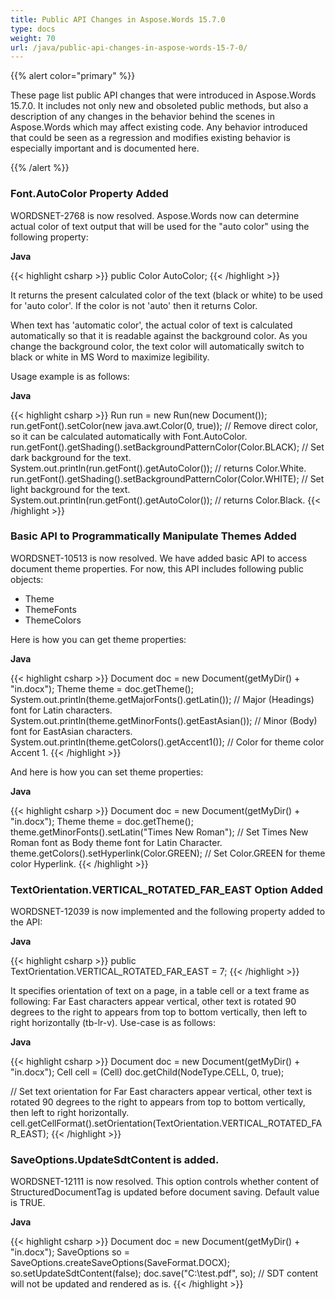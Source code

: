 ```yaml
---
title: Public API Changes in Aspose.Words 15.7.0
type: docs
weight: 70
url: /java/public-api-changes-in-aspose-words-15-7-0/
---
```


{{% alert color="primary" %}} 

These page list public API changes that were introduced in Aspose.Words 15.7.0. It includes not only new and obsoleted public methods, but also a description of any changes in the behavior behind the scenes in Aspose.Words which may affect existing code. Any behavior introduced that could be seen as a regression and modifies existing behavior is especially important and is documented here.

{{% /alert %}} 
### **Font.AutoColor Property Added**
WORDSNET-2768 is now resolved. Aspose.Words now can determine actual color of text output that will be used for the "auto color" using the following property:

**Java**

{{< highlight csharp >}}
public Color AutoColor;
{{< /highlight >}}

It returns the present calculated color of the text (black or white) to be used for 'auto color'. If the color is not 'auto' then it returns Color. 

When text has 'automatic color', the actual color of text is calculated automatically so that it is readable against the background color. As you change the background color, the text color will automatically switch to black or white in MS Word to maximize legibility.

Usage example is as follows:

**Java**

{{< highlight csharp >}}
Run run = new Run(new Document());
run.getFont().setColor(new java.awt.Color(0, true));
 // Remove direct color, so it can be calculated automatically with Font.AutoColor.
run.getFont().getShading().setBackgroundPatternColor(Color.BLACK);
 // Set dark background for the text.
System.out.println(run.getFont().getAutoColor());
 // returns Color.White.
run.getFont().getShading().setBackgroundPatternColor(Color.WHITE);
 // Set light background for the text.
System.out.println(run.getFont().getAutoColor());
 // returns Color.Black.
{{< /highlight >}}
### **Basic API to Programmatically Manipulate Themes Added**
WORDSNET-10513 is now resolved. We have added basic API to access document theme properties. For now, this API includes following public objects:

- Theme
- ThemeFonts
- ThemeColors

Here is how you can get theme properties:

**Java**

{{< highlight csharp >}}
Document doc = new Document(getMyDir() + "in.docx");
Theme theme = doc.getTheme();
System.out.println(theme.getMajorFonts().getLatin());
        // Major (Headings) font for Latin characters.
System.out.println(theme.getMinorFonts().getEastAsian());
    // Minor (Body) font for EastAsian characters.
System.out.println(theme.getColors().getAccent1());
          // Color for theme color Accent 1.
{{< /highlight >}}

And here is how you can set theme properties:

**Java**

{{< highlight csharp >}}
Document doc = new Document(getMyDir() + "in.docx");
Theme theme = doc.getTheme();
theme.getMinorFonts().setLatin("Times New Roman");
     // Set Times New Roman font as Body theme font for Latin Character.
theme.getColors().setHyperlink(Color.GREEN);
           // Set Color.GREEN for theme color Hyperlink.
{{< /highlight >}}
### **TextOrientation.VERTICAL_ROTATED_FAR_EAST Option Added**
WORDSNET-12039 is now implemented and the following property added to the API:

**Java**

{{< highlight csharp >}}
public TextOrientation.VERTICAL_ROTATED_FAR_EAST = 7;
{{< /highlight >}}

It specifies orientation of text on a page, in a table cell or a text frame as following:
Far East characters appear vertical, other text is rotated 90 degrees to the right to appears from top to bottom vertically, then left to right horizontally (tb-lr-v).
Use-case is as follows:

**Java**

{{< highlight csharp >}}
Document doc = new Document(getMyDir() + "in.docx");
Cell cell = (Cell) doc.getChild(NodeType.CELL, 0, true);

// Set text orientation for Far East characters appear vertical, other text is rotated 90 degrees to the right to appears from top to bottom vertically, then left to right horizontally.
cell.getCellFormat().setOrientation(TextOrientation.VERTICAL_ROTATED_FAR_EAST);
{{< /highlight >}}
### **SaveOptions.UpdateSdtContent is added.**
WORDSNET-12111 is now resolved. This option controls whether content of StructuredDocumentTag is updated before document saving. Default value is TRUE.

**Java**

{{< highlight csharp >}}
Document doc = new Document(getMyDir() + "in.docx");
SaveOptions so = SaveOptions.createSaveOptions(SaveFormat.DOCX);
so.setUpdateSdtContent(false);
doc.save("C:\test.pdf", so);
            // SDT content will not be updated and rendered as is.
{{< /highlight >}}
